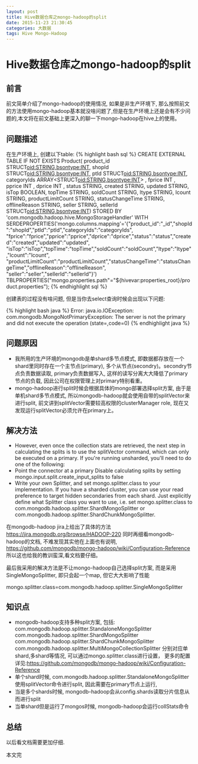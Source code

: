 ```yaml
---
layout: post
title: Hive数据仓库之mongo-hadoop的split
date: 2015-11-23 21:30:45
categories: 大数据
tags: Hive Mongo-Hadoop
---
```

# Hive数据仓库之mongo-hadoop的split

## 前言

前文简单介绍了mongo-hadoop的使用情况, 如果是非生产环境下, 那么按照前文的方法使用mongo-hadoop基本就没啥问题了,但是在生产环境上还是会有不少问题的,本文将在前文基础上更深入的聊一下mongo-hadoop在hive上的使用。

## 问题描述

在生产环境上, 创建以下table:
{% highlight bash sql %}
CREATE EXTERNAL TABLE IF NOT EXISTS Product(
    product_id STRUCT<oid:STRING,bsontype:INT>,
    shopId STRUCT<oid:STRING,bsontype:INT>,
    ptId STRUCT<oid:STRING,bsontype:INT>,
    categoryIds ARRAY<STRUCT<oid:STRING,bsontype:INT>> ,
    fprice INT ,
    pprice INT ,
    dprice INT ,
    status STRING,
    created STRING,
    updated STRING,
    isTop BOOLEAN,
    topTime STRING,
    soldCount STRING,
    ltype STRING,
    lcount STRING,
    productLimitCount STRING,
    statusChangeTime STRING,
    offlineReason STRING,
    seller STRING,
    sellerId STRUCT<oid:STRING,bsontype:INT>)
STORED BY 'com.mongodb.hadoop.hive.MongoStorageHandler'
WITH SERDEPROPERTIES('mongo.columns.mapping'='{"product_id":"_id","shopId":"shopId","ptId":"ptId","categoryIds":"categoryIds",
    "fprice":"fprice","pprice":"pprice","dprice":"dprice","status":"status","created":"created","updated":"updated",
    "isTop":"isTop","topTime":"topTime","soldCount":"soldCount","ltype":"ltype","lcount":"lcount",
    "productLimitCount":"productLimitCount","statusChangeTime":"statusChangeTime","offlineReason":"offlineReason",
    "seller":"seller","sellerId":"sellerId"}')
TBLPROPERTIES("mongo.properties.path"="${hivevar:properties_root}/product.properties");
{% endhighlight sql %}

创建表的过程没有啥问题, 但是当你去select查询时候会出现以下问题:

{% highlight bash java %}
Error: java.io.IOException: com.mongodb.MongoNotPrimaryException: The server is not the primary and did not execute the operation (state=,code=0)
{% endhighlight java %}

## 问题原因

* 我所用的生产环境的mongodb是单shard多节点模式, 即数据都存放在一个shard里同时存在一个主节点(primary), 多个从节点(secondry)。secondry节点负责数据读取, primary负责数据写入, 这样的读写分离大大降低了primary节点的负载, 因此公司在权限管理上对primary特别看重。
* mongo-hadoop进行split时候会根据具体的mongo部署选择split方案, 由于是单机shard多节点模式, 所以mongodb-hadoop就会使用自带的splitVector来进行split, 前文讲到splitVector需要较高权限的clusterManager role, 现在又发现运行splitVector必须允许在primary上。

## 解决方法

* However, even once the collection stats are retrieved, the next step in calculating the splits is to use the splitVector command, which can only be executed on a primary. If you're running unsharded, you'll need to do one of the following:
* Point the connector at a primary
Disable calculating splits by setting mongo.input.split.create_input_splits to false
* Write your own Splitter, and set mongo.splitter.class to your implementation.
If you have a sharded cluster, you can use your read preference to target hidden secondaries from each shard. Just explicitly define what Splitter class you want to use, i.e. set mongo.splitter.class to com.mongodb.hadoop.splitter.ShardMongoSplitter or com.mongodb.hadoop.splitter.ShardChunkMongoSplitter.

在mongodb-hadoop jira上给出了具体的方法 https://jira.mongodb.org/browse/HADOOP-220
同时再细看mongodb-hadoop的文档, 不难发现其实他在上面也有说明, https://github.com/mongodb/mongo-hadoop/wiki/Configuration-Reference
所以这也给我的教训蛮深,看文档要仔细。

最后我采用的解决方法是不让mongo-hadoop自己选择split方案, 而是采用SingleMongoSplitter, 即只会起一个map, 但它大大影响了性能

mongo.splitter.class=com.mongodb.hadoop.splitter.SingleMongoSplitter

## 知识点

* mongodb-hadoop支持多种split方案, 包括:
    com.mongodb.hadoop.splitter.StandaloneMongoSplitter
    com.mongodb.hadoop.splitter.ShardMongoSplitter
    com.mongodb.hadoop.splitter.ShardChunkMongoSplitter
    com.mongodb.hadoop.splitter.MultiMongoCollectionSplitter
  分别对应单shard,多shard等情况, 可以通过mongo.splitter.class进行设置， 更多的配置详见:https://github.com/mongodb/mongo-hadoop/wiki/Configuration-Reference
* 单个shard时候, com.mongodb.hadoop.splitter.StandaloneMongoSplitter使用splitVector命令进行split, 因此需要在primary节点上运行,
* 当是多个shards时候, mongodb-hadoop会从config.shards读取分片信息从而进行split
* 当单shard但是运行了mongos时候, mongodb-hadoop会运行collStats命令

## 总结

以后看文档需要更加仔细.

本文完
